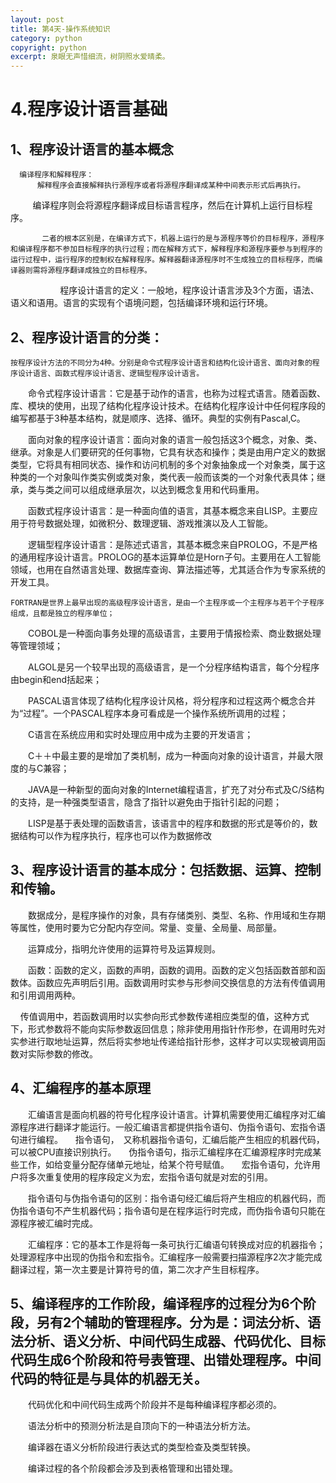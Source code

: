 ```yaml
---
layout: post
title: 第4天-操作系统知识
category: python
copyright: python
excerpt: 泉眼无声惜细流，树阴照水爱晴柔。
---
```

  # 4.程序设计语言基础
 ## 1、程序设计语言的基本概念
      编译程序和解释程序：
          解释程序会直接解释执行源程序或者将源程序翻译成某种中间表示形式后再执行。
         编译程序则会将源程序翻译成目标语言程序，然后在计算机上运行目标程序。
           
           二者的根本区别是，在编译方式下，机器上运行的是与源程序等价的目标程序，源程序和编译程序都不参加目标程序的执行过程；而在解释方式下，解释程序和源程序要参与到程序的运行过程中，运行程序的控制权在解释程序。解释器翻译源程序时不生成独立的目标程序，而编译器则需将源程序翻译成独立的目标程序。
            
　　程序设计语言的定义：一般地，程序设计语言涉及3个方面，语法、语义和语用。语言的实现有个语境问题，包括编译环境和运行环境。

## 2、程序设计语言的分类：
    按程序设计方法的不同分为4种。分别是命令式程序设计语言和结构化设计语言、面向对象的程序设计语言、函数式程序设计语言、逻辑型程序设计语言。

　　命令式程序设计语言：它是基于动作的语言，也称为过程式语言。随着函数、库、模块的使用，出现了结构化程序设计技术。在结构化程序设计中任何程序段的编写都基于3种基本结构，就是顺序、选择、循环。典型的实例有Pascal,C。

　　面向对象的程序设计语言：面向对象的语言一般包括这3个概念，对象、类、继承。对象是人们要研究的任何事物，它具有状态和操作；类是由用户定义的数据类型，它将具有相同状态、操作和访问机制的多个对象抽象成一个对象类，属于这种类的一个对象叫作类实例或类对象，类代表一般而该类的一个对象代表具体；继承，类与类之间可以组成继承层次，以达到概念复用和代码重用。

　　函数式程序设计语言：是一种面向值的语言，其基本概念来自LISP。主要应用于符号数据处理，如微积分、数理逻辑、游戏推演以及人工智能。

　　逻辑型程序设计语言：是陈述式语言，其基本概念来自PROLOG，不是严格的通用程序设计语言。PROLOG的基本运算单位是Horn子句。主要用在人工智能领域，也用在自然语言处理、数据库查询、算法描述等，尤其适合作为专家系统的开发工具。

    FORTRAN是世界上最早出现的高级程序设计语言，是由一个主程序或一个主程序与若干个子程序组成，且都是独立的程序单位；

　　COBOL是一种面向事务处理的高级语言，主要用于情报检索、商业数据处理等管理领域；

　　ALGOL是另一个较早出现的高级语言，是一个分程序结构语言，每个分程序由begin和end括起来；

　　PASCAL语言体现了结构化程序设计风格，将分程序和过程这两个概念合并为“过程”。一个PASCAL程序本身可看成是一个操作系统所调用的过程；

　　C语言在系统应用和实时处理应用中成为主要的开发语言；

　　C＋＋中最主要的是增加了类机制，成为一种面向对象的设计语言，并最大限度的与C兼容；

　　JAVA是一种新型的面向对象的Internet编程语言，扩充了对分布式及C/S结构的支持，是一种强类型语言，隐含了指针以避免由于指针引起的问题；

　　LISP是基于表处理的函数语言，该语言中的程序和数据的形式是等价的，数据结构可以作为程序执行，程序也可以作为数据修改

## 3、程序设计语言的基本成分：包括数据、运算、控制和传输。

　　数据成分，是程序操作的对象，具有存储类别、类型、名称、作用域和生存期等属性，使用时要为它分配内存空间。常量、变量、全局量、局部量。

　　运算成分，指明允许使用的运算符号及运算规则。

　　函数：函数的定义，函数的声明，函数的调用。函数的定义包括函数首部和函数体。函数应先声明后引用。函数调用时实参与形参间交换信息的方法有传值调用和引用调用两种。

    传值调用中，若函数调用时以实参向形式参数传递相应类型的值，这种方式下，形式参数将不能向实际参数返回信息；除非使用用指针作形参，在调用时先对实参进行取地址运算，然后将实参地址传递给指针形参，这样才可以实现被调用函数对实际参数的修改。
    
## 4、汇编程序的基本原理

　　汇编语言是面向机器的符号化程序设计语言。计算机需要使用汇编程序对汇编源程序进行翻译才能运行。一般汇编语言都提供指令语句、伪指令语句、宏指令语句进行编程。
    指令语句，　又称机器指令语句，汇编后能产生相应的机器代码，可以被CPU直接识别执行。
    伪指令语句，指示汇编程序在汇编源程序时完成某些工作，如给变量分配存储单元地址，给某个符号赋值。
    宏指令语句，允许用户将多次重复使用的程序段定义为宏，宏指令语句就是对宏的引用。

　　指令语句与伪指令语句的区别：指令语句经汇编后将产生相应的机器代码，而伪指令语句不产生机器代码；指令语句是在程序运行时完成，而伪指令语句只能在源程序被汇编时完成。

　　汇编程序：它的基本工作是将每一条可执行汇编语句转换成对应的机器指令；处理源程序中出现的伪指令和宏指令。汇编程序一般需要扫描源程序2次才能完成翻译过程，第一次主要是计算符号的值，第二次才产生目标程序。

## 5、编译程序的工作阶段，编译程序的过程分为6个阶段，另有2个辅助的管理程序。分为是：词法分析、语法分析、语义分析、中间代码生成器、代码优化、目标代码生成6个阶段和符号表管理、出错处理程序。中间代码的特征是与具体的机器无关。

　　代码优化和中间代码生成两个阶段并不是每种编译程序都必须的。

　　语法分析中的预测分析法是自顶向下的一种语法分析方法。

　　编译器在语义分析阶段进行表达式的类型检查及类型转换。

　　编译过程的各个阶段都会涉及到表格管理和出错处理。

